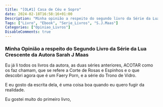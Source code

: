 ```yaml
---
title: "[OL#1] Casa de Céu e Sopro"
date: 2024-02-18T16:58:16+01:00
Description: "Minha opinião a respeito do segundo livro da Série da Lua Crescente da Sarah J Maas"
Tags: ["Livro", "Ebook", "Serie_Livros", "S.J.Maas"]
Categories: ["Opiniao_Livros"]
DisableComments: true
---
```


### Minha Opinião a respeito do Segundo Livro da Série da Lua Crescente da Autora Sarah J Maas

Eu já li todos os livros da autora, as duas séries anteriores, ACOTAR como os faz chamam, que se refere a Corte de Rosas e Espinhos e o que descobri agora que é um Faery Porn, e a série do Trono de Vidro. 

E eu gosto da escrita dela, é uma coisa boa quando eu quero fugir da realidade.

Eu gostei muito do primeiro livro, 